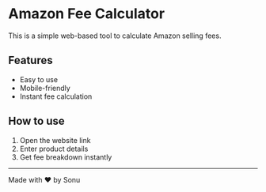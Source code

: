 # Amazon Fee Calculator

This is a simple web-based tool to calculate Amazon selling fees.

## Features
- Easy to use
- Mobile-friendly
- Instant fee calculation

## How to use
1. Open the website link
2. Enter product details
3. Get fee breakdown instantly

---

Made with ❤️ by Sonu
